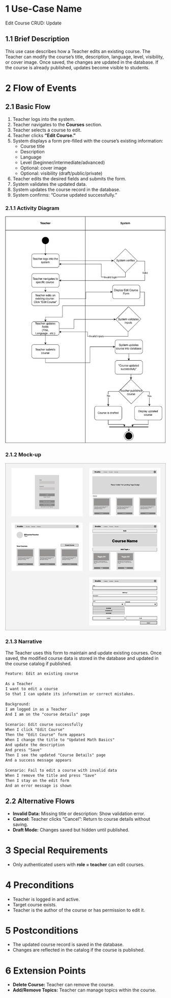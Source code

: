 # 1 Use-Case Name
Edit Course CRUD: Update

## 1.1 Brief Description

This use case describes how a Teacher edits an existing course. The Teacher can modify the course’s title, description, language, level, visibility, or cover image. Once saved, the changes are updated in the database. If the course is already published, updates become visible to students.

# 2 Flow of Events
## 2.1 Basic Flow
1. Teacher logs into the system.
2. Teacher navigates to the **Courses** section.
3. Teacher selects a course to edit.
4. Teacher clicks **“Edit Course.”**
5. System displays a form pre-filled with the course’s existing information:
   - Course title  
   - Description  
   - Language  
   - Level (beginner/intermediate/advanced)  
   - Optional: cover image  
   - Optional: visibility (draft/public/private)
6. Teacher edits the desired fields and submits the form.
7. System validates the updated data.
8. System updates the course record in the database.
9. System confirms: “Course updated successfully.”

### 2.1.1 Activity Diagram

![Activity Diagram](https://github.com/Ngoc901/erudite-documentation/blob/main/UCs/EditCourse/EditCouresesActivityDiagram.drawio.png)

### 2.1.2 Mock-up

![Mock-up](https://github.com/Ngoc901/erudite-documentation/blob/main/UCs/CreateCourse/CreateCourse%3AEditCourse.png)

### 2.1.3 Narrative
The Teacher uses this form to maintain and update existing courses. Once saved, the modified course data is stored in the database and updated in the course catalog if published.
```
Feature: Edit an existing course

As a Teacher
I want to edit a course
So that I can update its information or correct mistakes.

Background:
I am logged in as a Teacher
And I am on the "course details" page

Scenario: Edit course successfully
When I click "Edit Course"
Then the "Edit Course" form appears
When I change the title to "Updated Math Basics"
And update the description
And press "Save"
Then I see the updated "Course Details" page
And a success message appears

Scenario: Fail to edit a course with invalid data
When I remove the title and press "Save"
Then I stay on the edit form
And an error message is shown

```
## 2.2 Alternative Flows
- **Invalid Data:** Missing title or description: Show validation error.  
- **Cancel:** Teacher clicks “Cancel”: Return to course details without saving.   
- **Draft Mode:** Changes saved but hidden until published.

# 3 Special Requirements
- Only authenticated users with **role = teacher** can edit courses.

# 4 Preconditions

- Teacher is logged in and active.  
- Target course exists.  
- Teacher is the author of the course or has permission to edit it.

# 5 Postconditions
- The updated course record is saved in the database.  
- Changes are reflected in the catalog if the course is published.  

# 6 Extension Points

- **Delete Course:** Teacher can remove the course.  
- **Add/Remove Topics:** Teacher can manage topics within the course.  

